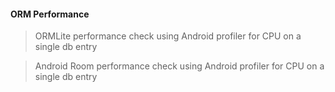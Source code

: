 #### ORM Performance 

> ORMLite performance check using Android profiler for CPU on a single db entry

> Android Room performance check using Android profiler for CPU on a single db entry
